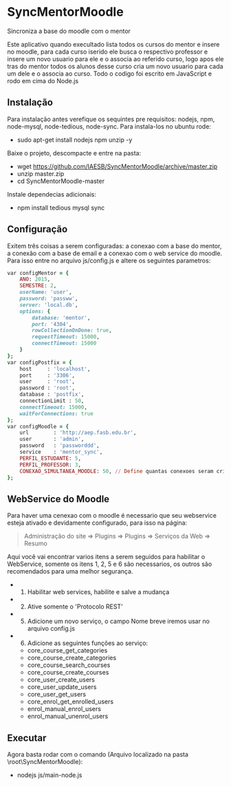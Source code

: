 # SyncMentorMoodle
Sincroniza a base do moodle com o mentor

Este aplicativo quando execultado lista todos os cursos do mentor e insere no moodle, para cada curso iserido ele busca o respectivo professor e insere um novo usuario para ele e o associa ao referido curso,
logo apos ele tras do mentor todos os alunos desse curso cria um novo usuario para cada um dele e o associa ao curso. 
Todo o codigo foi escrito em JavaScript e rodo em cima do Node.js

Instalação
----------
Para instalação antes verefique os sequintes pre requisitos: nodejs, npm, node-mysql, node-tedious, node-sync. Para instala-los no ubuntu rode:
- sudo apt-get install nodejs npm unzip -y

Baixe o projeto, descompacte e entre na pasta:
- wget https://github.com/IAESB/SyncMentorMoodle/archive/master.zip
- unzip master.zip
- cd SyncMentorMoodle-master

Instale dependecias adicionais:
- npm install tedious mysql sync

Configuração
------------
Exitem três coisas a serem configuradas: a conexao com a base do mentor, a conexão com a base de email e a conexao com o web service do moodle. Para isso
entre no arquivo js/config.js e altere os seguintes parametros:
```ruby
var configMentor = {
    ANO: 2015,
    SEMESTRE: 2,
    userName: 'user',
    password: 'passww',
    server: 'local.db',
    options: {
        database: 'mentor', 
        port: '4304',
        rowCollectionOnDone: true,
        requestTimeout: 15000,
        connectTimeout: 15000
    }
};
var configPostfix = {
    host     : 'localhost',
    port     : '3306',
    user     : 'root',
    password : 'root',
    database : 'postfix',
    connectionLimit : 50,
    connectTimeout: 15000,
    waitForConnections: true
};
var configMoodle = {
    url        : 'http://aep.fasb.edu.br',
    user       : 'admin', 
    password   : 'passworddd',     
    service    : 'mentor_sync',  
    PERFIL_ESTUDANTE: 5,
    PERFIL_PROFESSOR: 3,
    CONEXAO_SIMULTANEA_MOODLE: 50, // Define quantas conexoes seram criadas ao mesmo tempo no moodle, um numero muito alto pode derrubar o servidor, um numero muito baixo vai demorar de mais a sincronia.    
};
```

WebService do Moodle
--------------------
Para haver uma cenexao com o moodle é necessario que seu webservice esteja ativado e devidamente configurado, para isso na página:
> Administração do site => Plugins => Plugins => Serviços da Web => Resumo

Aqui você vai encontrar varios itens a serem seguidos para habilitar o WebService, somente os itens 1, 2, 5 e 6 são necessarios, os outros são recomendados para uma melhor segurança.
* 1. Habilitar web services, habilite e salve a mudança
* 2. Ative somente o 'Protocolo REST'
* 5. Adicione um novo serviço, o campo Nome breve iremos usar no arquivo config.js
* 6. Adicione as seguintes funções ao serviço:
	* core_course_get_categories
	* core_course_create_categories
	* core_course_search_courses
	* core_course_create_courses
	* core_user_create_users
	* core_user_update_users
	* core_user_get_users
	* core_enrol_get_enrolled_users
	* enrol_manual_enrol_users
	* enrol_manual_unenrol_users

Executar
--------
Agora basta rodar com o comando (Arquivo localizado na pasta \root\SyncMentorMoodle):
- nodejs js/main-node.js
